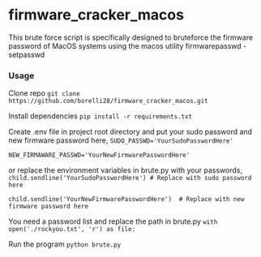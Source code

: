 # firmware_cracker_macos
This brute force script is specifically designed to bruteforce the firmware password of MacOS systems using the macos utility firmwarepasswd -setpasswd

### Usage

Clone repo
`git clone https://github.com/borelli28/firmware_cracker_macos.git`

Install dependencies
`pip install -r requirements.txt`

Create .env file in project root directory and put your sudo password and new firmware password here,
`SUDO_PASSWD='YourSudoPasswordHere'`

`NEW_FIRMAWARE_PASSWD='YourNewFirmwarePasswordHere'`

or replace the environment variables in brute.py with your passwords,
`child.sendline('YourSudoPasswordHere') # Replace with sudo password here`

`child.sendline('YourNewFirmwarePasswordHere')  # Replace with new firmware password here`

You need a password list and replace the path in brute.py
`with open('./rockyou.txt', 'r') as file:`

Run the program
`python brute.py`
